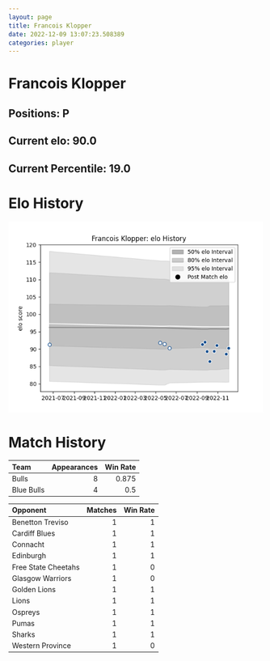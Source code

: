 ```yaml
---  
layout: page  
title: Francois Klopper  
date: 2022-12-09 13:07:23.508389  
categories: player  
---
```

# Francois Klopper

## Positions: P

## Current elo: 90.0

## Current Percentile: 19.0

# Elo History


![elo history](history_FrancoisKlopper.png)
# Match History


| Team       |   Appearances |   Win Rate |
|:-----------|--------------:|-----------:|
| Bulls      |             8 |      0.875 |
| Blue Bulls |             4 |      0.5   |

| Opponent            |   Matches |   Win Rate |
|:--------------------|----------:|-----------:|
| Benetton Treviso    |         1 |          1 |
| Cardiff Blues       |         1 |          1 |
| Connacht            |         1 |          1 |
| Edinburgh           |         1 |          1 |
| Free State Cheetahs |         1 |          0 |
| Glasgow Warriors    |         1 |          0 |
| Golden Lions        |         1 |          1 |
| Lions               |         1 |          1 |
| Ospreys             |         1 |          1 |
| Pumas               |         1 |          1 |
| Sharks              |         1 |          1 |
| Western Province    |         1 |          0 |